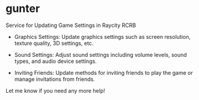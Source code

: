 # gunter

Service for Updating Game Settings in Raycity RCRB

- Graphics Settings: Update graphics settings such as screen resolution, texture quality, 3D settings, etc.

- Sound Settings: Adjust sound settings including volume levels, sound types, and audio device settings.

- Inviting Friends: Update methods for inviting friends to play the game or manage invitations from friends.

Let me know if you need any more help!

